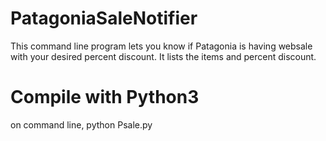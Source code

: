 # PatagoniaSaleNotifier
This command line program lets you know if Patagonia is having websale with your desired percent discount. It lists the items and percent discount. 

# Compile with Python3
on command line,
python Psale.py
